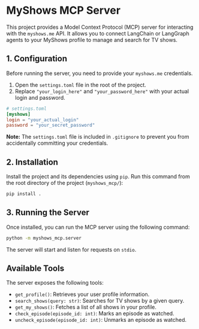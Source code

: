 # MyShows MCP Server

This project provides a Model Context Protocol (MCP) server for interacting with the `myshows.me` API. It allows you to connect LangChain or LangGraph agents to your MyShows profile to manage and search for TV shows.

## 1. Configuration

Before running the server, you need to provide your `myshows.me` credentials.

1.  Open the `settings.toml` file in the root of the project.
2.  Replace `"your_login_here"` and `"your_password_here"` with your actual login and password.

```toml
# settings.toml
[myshows]
login = "your_actual_login"
password = "your_secret_password"
```

**Note:** The `settings.toml` file is included in `.gitignore` to prevent you from accidentally committing your credentials.

## 2. Installation

Install the project and its dependencies using `pip`. Run this command from the root directory of the project (`myshows_mcp/`):

```bash
pip install .
```

## 3. Running the Server

Once installed, you can run the MCP server using the following command:

```bash
python -m myshows_mcp.server
```

The server will start and listen for requests on `stdio`.

## Available Tools

The server exposes the following tools:

*   `get_profile()`: Retrieves your user profile information.
*   `search_shows(query: str)`: Searches for TV shows by a given query.
*   `get_my_shows()`: Fetches a list of all shows in your profile.
*   `check_episode(episode_id: int)`: Marks an episode as watched.
*   `uncheck_episode(episode_id: int)`: Unmarks an episode as watched.

